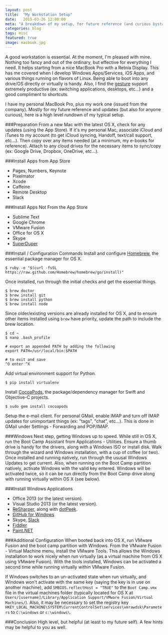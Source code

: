 ```yaml
---
layout: post
title:  "My Workstation Setup"
date:   2015-03-26 12:00:00
meta: "A breakdown of my setup, for future reference (and curious bystanders)."
categories: blog
tags: misc
featured: true
image: macbook.jpg
---
```

A good workstation is essential.  At the moment, I'm pleased with mine.  Nothing too fancy and out of the ordinary, but effective for everything I need.  It helps starting from a nice MacBook Pro with a Retnia Display.  This has me covered when I develop Windows Apps/Services, iOS Apps, and various things running on flavors of Linux.  Being able to boot into any drive/OS directly or virtually is handy.  Also, I find the [gesture](https://support.apple.com/en-us/HT4721) support extremely productive (ex: switching applications, desktops, etc...) and a good compliment to shortcuts.

I have my personal MacBook Pro, plus my work one (issued from the company). Mostly for my future reference and updates (but also for anyone curious), here is a high level rundown of my typical setup.

###Preparation
From a new Mac with the latest OS X, check for any updates (using the App Store).  If it's my personal Mac, associate iCloud and iTunes to my account (to get iCloud syncing, Handoff, text/call support, etc...). Then copy over any items needed (at a minimum, my e-books for reference).  Attach to any cloud drives for the necessary items to sync/copy (ex: Google Drive, Dropbox, OneDrive, etc...).

###Install Apps from App Store
- Pages, Numbers, Keynote
- Pixelmator
- Xcode
- Caffeine
- Remote Desktop
- Slack

###Install Apps Not From the App Store
- Sublime Text
- Google Chrome
- VMware Fusion
- Office for OS X
- Skype
- [SuperDuper](http://www.shirt-pocket.com/SuperDuper/)

###Install / Configuration Commands
Install and configure [Homebrew](http://brew.sh/), the essential package manager for OS X.

    $ ruby -e "$(curl -fsSL https://raw.github.com/Homebrew/homebrew/go/install)"

Once installed, run through the initial checks and get the essential things.
 
    $ brew doctor
    $ brew install git
    $ brew install python
    $ brew install node

Since older/existing versions are already installed for OS X, and to ensure other items installed using `brew` have priority, update the path to include the brew location.

    $ cd ~
    $ nano .bash_profile
    
    # export an appended PATH by adding the following
    export PATH=/usr/local/bin:$PATH
    
    # to exit and save
    ^O enter ^X

Add virtual environment support for Python.

    $ pip install virtualenv

Install [CocoaPods](https://cocoapods.org/), the package/dependency manager for Swift and Objective-C projects.

    $ sudo gem install cocoapods

Setup the e-mail client.  For personal GMail, enable IMAP and turn off IMAP updates for unimportant things (ex: "tags", "chat", etc...).  This is done in GMail under Settings - Forwarding and POP/IMAP.

###Windows 
Next step, getting Windows up to speed. While still in OS X, run the Boot Camp Assistant from Applications - Utilities.  Ensure a thumb drive is handy for the drivers, along with a Windows ISO or install disk.  Walk through the wizard and Windows installation, with a cup of coffee (or two).  Once installed and running natively, run through the ususal Windows Updates to get current.  Also, when running on the Boot Camp partition natively, activate Windows with the valid key entered.  Windows will be activated twice, so it can be run directly from the Boot Camp drive along with running virtually within OS X (see below).

###Install Windows Applications
- Office 2013 (or the latest version).
- Visual Studio 2013 (or the latest version).
- [ReSharper](http://www.jetbrains.com/resharper/), along with [dotPeek](http://www.jetbrains.com/decompiler/).
- [GitHub for Windows](https://windows.github.com/)
- Skype, [Slack](https://slack.com/getting-started)
- [Fiddler](http://www.telerik.com/fiddler)
- [Paint.NET](http://www.getpaint.net/index.html)

###Additional Configuration
When booted back into OS X, run VMware Fusion and the boot camp partition with Windows.  From the VMware Fusion - Virtual Machine menu, install the VMware Tools.  This allows the Windows installation to work nicely when run virtually (as a virtual machine from OS X using VMware Fusion).  With the tools installed, Windows can be activated a second time while running virtually within VMware Fusion. 

If Windows switches to an un-activated state when run virtually, and Windows won't activate with the same key (saying the key is in use on another machine), add `SMBIOS.reflectHost = "TRUE"` to the `Boot Camp.vmx` file in the virtual machines folder (typically located for OS X at `Users/[username]/Library/Application Support/VMware Fusion/Virtual Machines/`).  Also, it may be necessary to set the registry key `HKEY_LOCAL_MACHINE\SYSTEM\CurrentControlSet\services\vmrawdsk\Parameters` to `C:\windows` or `c:\windows\`.

###Conclusion
High level, but helpful (at least to my future self).  A few hints may be helpful to you as well.
